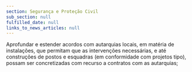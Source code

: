 ```yaml
---
section: Segurança e Proteção Civil
sub_section: null
fulfilled_date: null
links_to_news_articles: null
---
```


Aprofundar e estender acordos com autarquias locais, em matéria de instalações, que permitam que as intervenções necessárias, e até construções de postos e esquadras (em conformidade com projetos tipo), possam ser concretizadas com recurso a contratos com as autarquias;